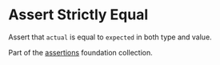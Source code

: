 # Assert Strictly Equal

Assert that `actual` is equal to `expected` in both type and value.

Part of the [assertions][@assertions] foundation collection.

[@assertions]: https://github.com/pr-mpt/assertions
